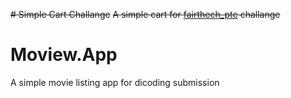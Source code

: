 ~~# Simple Cart Challange~~
~~A simple cart for [fairthech_pte](https://www.instagram.com/fairtech_pte/) challange~~
# Moview.App
A simple movie listing app for dicoding submission
